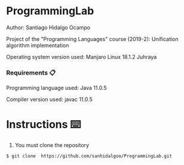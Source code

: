 # ProgrammingLab
Author: Santiago Hidalgo Ocampo

Project of the "Programming Languages" course (2019-2): Unification algorithm implementation

Operating system version used: Manjaro Linux 18.1.2 Juhraya

### Requirements 📋

Programming language used: Java 11.0.5

Compiler version used: javac 11.0.5

# Instructions ⌨️

1. You must clone the repository

```
$ git clone  https://github.com/sanhidalgoo/ProgrammingLab.git
```
